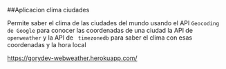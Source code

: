 ##Aplicacion clima ciudades

Permite saber el clima de las ciudades del mundo usando el API 
```Geocoding de Google``` para conocer las coordenadas de una ciudad 
la API de ``` openweather ``` y la API de ``` timezonedb``` 
para saber el clima con esas coordenadas y la hora local


https://gorydev-webweather.herokuapp.com/

